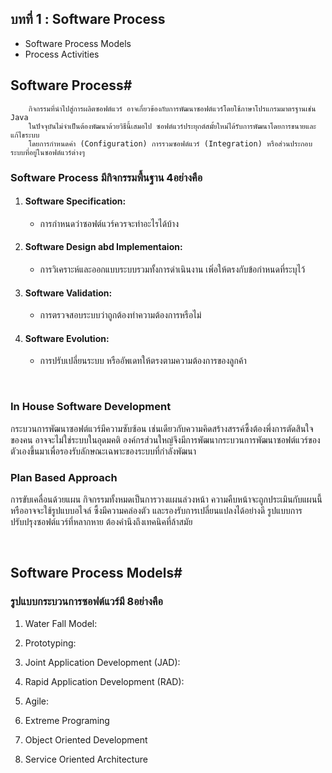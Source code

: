 ## บทที่ 1 : Software Process

 - Software Process Models
 - Process Activities

## Software Process#
```text
    กิจกรรมที่นำไปสู่การผลิตซอฟต์แวร์ อาจเกี่ยวข้องกับการพัฒนาซอฟต์แวร์โดยใช้ภาษาโปรแกรมมาตรฐานเช่น Java
    ในปัจจุบันไม่จำเป็นต้องพัฒนาด้วยวิธีนี้เสมอไป ซอฟต์แวร์ประยุกต์สมั้ยใหม่ได้รับการพัฒนาโดยการขนายและแก้ไขระบบ
    โดยการกำหนดค่า (Configuration) การรวมซอฟต์แวร์ (Integration) หรือส่วนประกอบระบบที่อยู่ในซอฟต์แวร์ต่างๆ
```

### Software Process มีกิจกรรมพื้นฐาน 4อย่างคือ
1. #### Software Specification: 
   - การกำหนดว่าซอฟต์แวร์ควรจะทำอะไรได้บ้าง

2. #### Software Design abd Implementaion: 
   - การวิเคราะห์และออกแบบระบบรวมทั้งการดำเนินงาน เพิ่อให้ตรงกับข้อกำหนดที่ระบุไว้

3. #### Software Validation: 
   - การตรวจสอบระบบว่าถูกต้องทำความต้องการหรือไม่

4. #### Software Evolution: 
   - การปรับเปลี่ยนระบบ หรืออัพเดทให้ตรงตามความต้องการของลูกค้า

<br>


### In House Software Development

กระบวนการพัฒนาซอฟต์แวร์มีความซับซ้อน เช่นเดียวกับความคิดสร้างสรรค์ซึ้งต้องพึ่งการตัดสินใจของคน อาจจะไม่ใช่ระบบในอุดมคติ
องค์กรส่วนใหญ่จึงมีการพัฒนากระบวนการพัฒนาซอฟต์แวร์ของตัวเองขึ้นมาเพื่อรองรับลักษณะเฉพาะของระบบที่กำลังพัฒนา



### Plan Based Approach
การขับเคลื่อนด้วยแผน กิจกรรมทั้งหมดเป็นการวางแผนล่วงหน้า ความคืบหน้าจะถูกประเมินกับแผนนี้ หรืออาจจะใช้รูปแบบอไจล์
ซึ้งมีความคล่องตัว และรองรับการเปลี่ยนแปลงได้อย่างดี รูปแบบการปรับปรุงซอฟต์แวร์ที่หลากหาย ต้องคำนึงถึงเทคนิคที่ล้าสมัย


<br>

## Software Process Models#

### รูปแบบกระบวนการซอฟต์แวร์มี 8อย่างคือ

1. Water Fall Model:

2. Prototyping:

3. Joint Application Development (JAD):

4. Rapid Application Development (RAD):

5. Agile:

6. Extreme Programing

7. Object Oriented Development

8. Service Oriented Architecture
